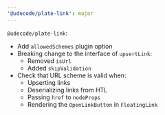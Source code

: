```yaml
---
'@udecode/plate-link': major
---
```


`@udecode/plate-link`:

- Add `allowedSchemes` plugin option
- Breaking change to the interface of `upsertLink`:
  - Removed `isUrl`
  - Added `skipValidation`
- Check that URL scheme is valid when:
  - Upserting links
  - Deserializing links from HTL
  - Passing `href` to `nodeProps`
  - Rendering the `OpenLinkButton` in `FloatingLink`

